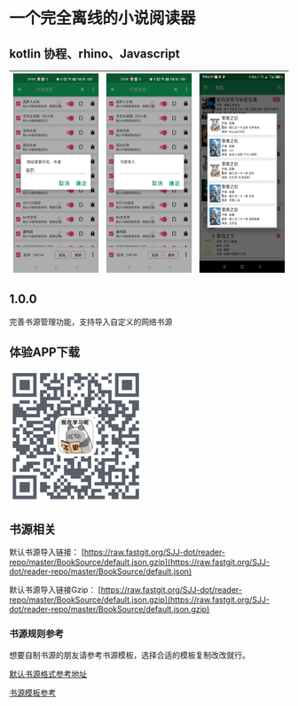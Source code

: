 # 一个完全离线的小说阅读器
## kotlin 协程、rhino、Javascript

| <img src="img/1.jpg" width = "180" height = "360"/>        | <img src="img/2.jpg" width = "180" height = "360"/>   |  <img src="img/Screenshot_1.jpg" width = "180" height = "360"/>  |
| - | - |- |

## 1.0.0
完善书源管理功能，支持导入自定义的网络书源

## 体验APP下载

<img src="img/SJJ-dot-reader.png" width = "240" height = "240"/>

## 书源相关

默认书源导入链接：
[https://raw.fastgit.org/SJJ-dot/reader-repo/master/BookSource/default.json.gzip](https://raw.fastgit.org/SJJ-dot/reader-repo/master/BookSource/default.json)

默认书源导入链接Gzip：
[https://raw.fastgit.org/SJJ-dot/reader-repo/master/BookSource/default.json.gzip](https://raw.fastgit.org/SJJ-dot/reader-repo/master/BookSource/default.json.gzip)

### 书源规则参考 
想要自制书源的朋友请参考书源模板，选择合适的模板复制改改就行。

[默认书源格式参考地址](https://github.com/SJJ-dot/reader-repo/blob/main/BookSource/default.json)

[书源模板参考](https://github.com/SJJ-dot/Reader/tree/master/test/src/main/java/com/sjianjun/test/templete)
